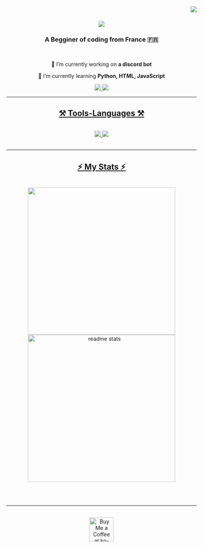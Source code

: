 <img align="right" src="https://visitor-badge.laobi.icu/badge?page_id=PriceOnTop.PriceOnTop" />

<h1 align="center">
    <img src="[https://readme-typing-svg.demolab.com?font=Fira+Code&weight=600&size=19&duration=2000&pause=1000&color=38C2FF&background=09E1FF00&random=false&width=435&lines=Hi+everyone+%F0%9F%91%8B;My+name+is+Lenny%2C+aka+Price;I'm+A+beginner+in+the+world+of+coding;14yo%2C+Paris];" />
</h1>

<h3 align="center">A Begginer of coding from France 🇫🇷</h3>

<br/>

<div align="center">
 
 🔭 I’m currently working on **a discord bot**
 
 🌱 I’m currently learning **Python, HTML, JavaScript**

 </div>
 
<div align="center"> 
  <a href="mailto:wpricee75@gmail.com">
    <img src="https://img.shields.io/badge/Gmail-333333?style=for-the-badge&logo=gmail&logoColor=red" />
  <a href="discord.gg/notsetactually">
    <img src="https://img.shields.io/badge/Discord-5865F2?style=for-the-badge&logo=discord&logoColor=white" />
</div>

 <hr/>
 
<h2 align="center">⚒️ Tools-Languages ⚒️</h2>
<br/>
<div align="center">
    <img src="https://skillicons.dev/icons?i=vscode&perline=1" />
    <img src="https://skillicons.dev/icons?i=python,javascript,html" /><br>
</div>

<br/>
<hr/>

<h2 align="center">⚡ My Stats ⚡</h2>
<br>
<div align=center>
  <img width=390 src="https://streak-stats.demolab.com?user=PriceOnTop&theme=shadow-blue&border_radius=50&locale=fr"/>
  <img width=390 src="https://github-readme-stats.vercel.app/api?username=priceontop&count_private=true&show_icons=true&theme=react&rank_icon=github&border_radius=10" alt="readme stats" />
</div>

<br/><br/>

<hr/>

<br/>

<div align="center">
<a href='ko-fi.com/priceontop' target='_blank'><img height='64' style='border:0px;height:64px;' src='https://storage.ko-fi.com/cdn/kofi1.png?v=3' border='0' alt='Buy Me a Coffee at ko-fi.com' /></a>
</div>

<br/>
